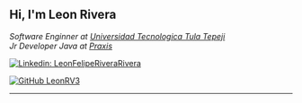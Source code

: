 <h2> Hi, I'm Leon Rivera</h2>

<p><em>Software Enginner at <a href="http://www.unb.br">Universidad Tecnologica Tula Tepeji</a><!--<img src="https://media.giphy.com/media/fYSnHlufseco8Fh93Z/giphy.gif" width="30">--></br>Jr Developer Java at <a href="praxisglobe.com">Praxis</a> <!--<img src="https://media.giphy.com/media/WUlplcMpOCEmTGBtBW/giphy.gif" width="30"> -->
</em></p>


[![Linkedin: LeonFelipeRiveraRivera](https://img.shields.io/badge/-LeonFelipeRiveraRivera-blue?style=flat-square&logo=Linkedin&logoColor=white&link=https://www.linkedin.com/in/leonfeliperivera/)](www.linkedin.com/in/leonfeliperivera)

              
[![GitHub LeonRV3](https://img.shields.io/github/followers/leonrv3?label=follow&style=social)](https://github.com/)



---
